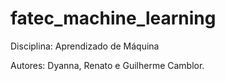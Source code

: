 # fatec_machine_learning

Disciplina: Aprendizado de Máquina 

Autores: Dyanna, Renato e Guilherme Camblor.
